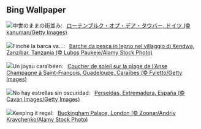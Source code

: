 ## Bing Wallpaper
![](https://www.bing.com/th?id=OHR.MedievalRothenburg_JA-JP3111613598_UHD.jpg&w=1000)中世のままの街並み:&nbsp;&ensp;[ローテンブルク・オプ・デア・タウバー, ドイツ (© kanuman/Getty Images)](https://www.bing.com/th?id=OHR.MedievalRothenburg_JA-JP3111613598_UHD.jpg)
<br><br/>
![](https://www.bing.com/th?id=OHR.ZanzibarBoats_IT-IT2498729421_UHD.jpg&w=1000)Finché la barca va...:&nbsp;&ensp;[Barche da pesca in legno nel villaggio di Kendwa, Zanzibar, Tanzania (© Lubos Paukeje/Alamy Stock Photo)](https://www.bing.com/th?id=OHR.ZanzibarBoats_IT-IT2498729421_UHD.jpg)
<br><br/>
![](https://www.bing.com/th?id=OHR.SaintFrancois_FR-FR9354176013_UHD.jpg&w=1000)Un joyau caraïbéen:&nbsp;&ensp;[Coucher de soleil sur la plage de l'Anse Champagne à Saint-François, Guadeloupe, Caraïbes (© Fyletto/Getty Images)](https://www.bing.com/th?id=OHR.SaintFrancois_FR-FR9354176013_UHD.jpg)
<br><br/>
![](https://www.bing.com/th?id=OHR.PerseidasExtremadura_ES-ES2162397207_UHD.jpg&w=1000)No hay estrellas sin oscuridad:&nbsp;&ensp;[Perseidas, Extremadura, España (© Cavan Images/Getty Images)](https://www.bing.com/th?id=OHR.PerseidasExtremadura_ES-ES2162397207_UHD.jpg)
<br><br/>
![](https://www.bing.com/th?id=OHR.BuckinghamOpening2024_EN-GB9070142687_UHD.jpg&w=1000)Keeping it regal:&nbsp;&ensp;[Buckingham Palace, London (© Zoonar/Andriy Kravchenko/Alamy Stock Photo)](https://www.bing.com/th?id=OHR.BuckinghamOpening2024_EN-GB9070142687_UHD.jpg)
<br><br/>
